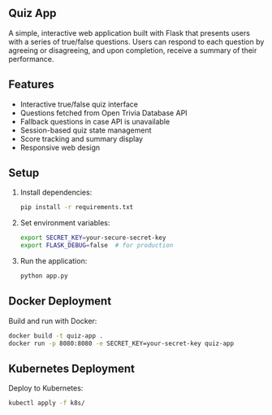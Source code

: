 ## Quiz App

A simple, interactive web application built with Flask that presents users with a series of true/false questions. Users can respond to each question by agreeing or disagreeing, and upon completion, receive a summary of their performance.

## Features

- Interactive true/false quiz interface
- Questions fetched from Open Trivia Database API
- Fallback questions in case API is unavailable
- Session-based quiz state management
- Score tracking and summary display
- Responsive web design

## Setup

1. Install dependencies:
   ```bash
   pip install -r requirements.txt
   ```

2. Set environment variables:
   ```bash
   export SECRET_KEY=your-secure-secret-key
   export FLASK_DEBUG=false  # for production
   ```

3. Run the application:
   ```bash
   python app.py
   ```

## Docker Deployment

Build and run with Docker:
```bash
docker build -t quiz-app .
docker run -p 8080:8080 -e SECRET_KEY=your-secret-key quiz-app
```

## Kubernetes Deployment

Deploy to Kubernetes:
```bash
kubectl apply -f k8s/
```
